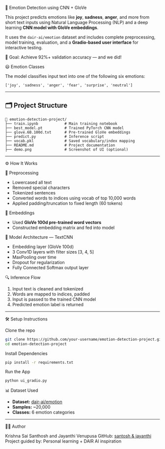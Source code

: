
🧠 Emotion Detection using CNN + GloVe

This project predicts emotions like **joy**, **sadness**, **anger**, and more from short text inputs using Natural Language Processing (NLP) and a deep learning **CNN model with GloVe embeddings**.

It uses the `dair-ai/emotion` dataset and includes complete preprocessing, model training, evaluation, and a **Gradio-based user interface** for interactive testing.

🎯 Goal: Achieve 92%+ validation accuracy — and we did!



 😃 Emotion Classes

The model classifies input text into one of the following six emotions:

```
['joy', 'sadness', 'anger', 'fear', 'surprise', 'neutral']
```

---

## 🗂 Project Structure

```
📁 emotion-detection-project/
├── train.ipynb            # Main training notebook
├── best_model.pt          # Trained PyTorch CNN model
├── glove.6B.100d.txt      # Pre-trained GloVe embeddings
├── predict.py             # Inference script
├── vocab.pkl              # Saved vocabulary/index mapping
├── README.md              # Project documentation
├── demo.png               # Screenshot of UI (optional)
```

---

⚙ How It Works
 
🔄 Preprocessing

* Lowercased all text
* Removed special characters
* Tokenized sentences
* Converted words to indices using vocab of top 10,000 words
* Applied padding/truncation to fixed length (60 tokens)

📐 Embeddings

* Used **GloVe 100d pre-trained word vectors**
* Constructed embedding matrix and fed into model

🧠 Model Architecture — TextCNN

* Embedding layer (GloVe 100d)
* 3 Conv1D layers with filter sizes \[3, 4, 5]
* MaxPooling over time
* Dropout for regularization
* Fully Connected Softmax output layer

🔍 Inference Flow

1. Input text is cleaned and tokenized
2. Words are mapped to indices, padded
3. Input is passed to the trained CNN model
4. Predicted emotion label is returned

---

🛠 Setup Instructions

Clone the repo

```bash
git clone https://github.com/your-username/emotion-detection-project.git
cd emotion-detection-project
```

Install Dependencies

```bash
pip install -r requirements.txt
```

Run the App

```bash
python ui_gradio.py
```

📊 Dataset Used

* **Dataset:** [dair-ai/emotion](https://huggingface.co/datasets/dair-ai/emotion)
* **Samples:** \~20,000
* **Classes:** 6 emotion categories

---

👨‍💻 Author

Krishna Sai Santhosh and Jayanthi Venupusa
GitHub: [santosh & jayanthi](https://github.com/santoshcodes-program)
Project guided by: Personal learning + DAIR AI inspiration

